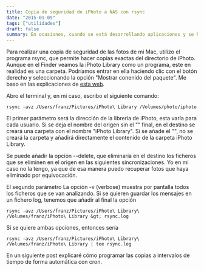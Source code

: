 ```yaml
---
title: Copia de seguridad de iPhoto a NAS con rsync
date: "2015-01-09"
tags: ["utilidades"]
draft: false
summary: En ocasiones, cuando se está desarrollando aplicaciones y se hacen pruebas con un navegador como Safari, puede aparecer un error
---
```


Para realizar una copia de seguridad de las fotos de mi Mac, utilizo el programa rsync, que permite hacer copias exactas del directorio de iPhoto. Aunque en el Finder veamos la iPhoto Library como un programa, este en realidad es una carpeta. Podríamos entrar en ella haciendo clic con el botón derecho y seleccionando la opción "Mostrar conenido del paquete".
Me baso en las explicaciones de [esta web](http://www.experts-exchange.com/OS/Apple_Operating_Systems/OS_X/Q_28377997.html).

Abro el terminal y, en mi caso, escribo el siguiente comando:

    rsync -avz /Users/franz/Pictures/iPhoto\ Library /Volumes/photo/iphoto

El primer parámetro será la dirección de la librería de iPhoto, esta varía para cada usuario. Si se deja el nombre del origen sin el "\" final, en el destino se creará una carpeta con el nombre "iPhoto Library". Si se añade el "\", no se creará la carpeta y añadirá directamente el contenido de la carpeta iPhoto Library.

Se puede añadir la opción --delete, que eliminaría en el destino los ficheros que se eliminen en el origen en las siguientes sincronizaciones. Yo en mi caso no la tengo, ya que de esa manera puedo recuperar fotos que haya eliminado por equivocación.

El segundo parámetro La opción -v (verbose) muestra por pantalla todos los ficheros que se van analizando.
Si se quieren guardar los mensajes en un fichero log, tenemos que añadir al final la opción

    rsync -avz /Users/franz/Pictures/iPhoto\ Library\ /Volumes/franz/iPhoto\ Library &gt; rsync.log

Si se quiere ambas opciones, entonces sería

    rsync -avz /Users/franz/Pictures/iPhoto\ Library\ /Volumes/franz/iPhoto\ Library | tee rsync.log

En un siguiente post explicaré cómo programar las copias a intervalos de tiempo de forma automática con cron.
